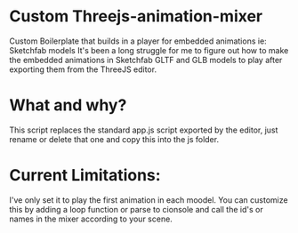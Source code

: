 # Custom Threejs-animation-mixer
Custom Boilerplate that builds in a player for embedded animations ie: Sketchfab models
 It's been a long struggle for me to figure out how to make the embedded animations in Sketchfab GLTF and GLB models to play after  exporting them from the ThreeJS editor.

# What and why?
 This script replaces the standard app.js script exported by the editor, just rename or delete that one and copy this into the js folder.

 # Current Limitations:
 I've only set it to play the first animation in each moodel. You can customize this by adding a loop function or parse to cionsole and call the id's or names in the mixer according to your scene.
